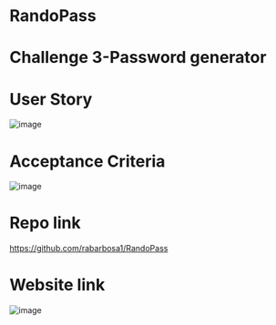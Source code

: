 # RandoPass

# Challenge 3-Password generator

# User Story
![image](https://user-images.githubusercontent.com/115849626/202934611-4180b724-14ed-4995-b757-b72aa53c565a.png)

# Acceptance Criteria
![image](https://user-images.githubusercontent.com/115849626/202934606-b42cf3b5-c642-4cb7-91a9-9f05f3519edf.png)





# Repo link
https://github.com/rabarbosa1/RandoPass

# Website link






![image](https://user-images.githubusercontent.com/115849626/202934433-ea289df6-0c37-4906-95b4-7bfb6fab8b95.png)
